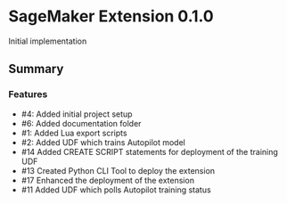 # SageMaker Extension 0.1.0

Initial implementation

## Summary

### Features

  - #4: Added initial project setup
  - #6: Added documentation folder 
  - #1: Added Lua export scripts
  - #2: Added UDF which trains Autopilot model
  - #14 Added CREATE SCRIPT statements for deployment of the training UDF
  - #13 Created Python CLI Tool to deploy the extension
  - #17 Enhanced the deployment of the extension
  - #11 Added UDF which polls Autopilot training status

  
    